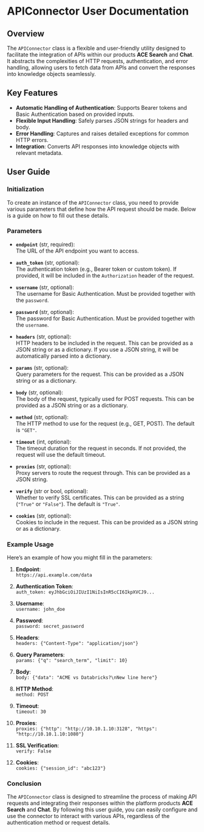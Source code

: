 # APIConnector User Documentation

## Overview

The `APIConnector` class is a flexible and user-friendly utility designed to facilitate the integration of APIs within our products **ACE Search** and **Chat**. It abstracts the complexities of HTTP requests, authentication, and error handling, allowing users to fetch data from APIs and convert the responses into knowledge objects seamlessly.

## Key Features

- **Automatic Handling of Authentication**: Supports Bearer tokens and Basic Authentication based on provided inputs.
- **Flexible Input Handling**: Safely parses JSON strings for headers and body.
- **Error Handling**: Captures and raises detailed exceptions for common HTTP errors.
- **Integration**: Converts API responses into knowledge objects with relevant metadata.

## User Guide

### Initialization

To create an instance of the `APIConnector` class, you need to provide various parameters that define how the API request should be made. Below is a guide on how to fill out these details.

### Parameters

- **`endpoint`** (str, required):  
  The URL of the API endpoint you want to access.

- **`auth_token`** (str, optional):  
  The authentication token (e.g., Bearer token or custom token). If provided, it will be included in the `Authorization` header of the request.

- **`username`** (str, optional):  
  The username for Basic Authentication. Must be provided together with the `password`.

- **`password`** (str, optional):  
  The password for Basic Authentication. Must be provided together with the `username`.

- **`headers`** (str, optional):  
  HTTP headers to be included in the request. This can be provided as a JSON string or as a dictionary. If you use a JSON string, it will be automatically parsed into a dictionary.

- **`params`** (str, optional):  
  Query parameters for the request. This can be provided as a JSON string or as a dictionary.

- **`body`** (str, optional):  
  The body of the request, typically used for POST requests. This can be provided as a JSON string or as a dictionary.

- **`method`** (str, optional):  
  The HTTP method to use for the request (e.g., GET, POST). The default is `"GET"`.

- **`timeout`** (int, optional):  
  The timeout duration for the request in seconds. If not provided, the request will use the default timeout.

- **`proxies`** (str, optional):  
  Proxy servers to route the request through. This can be provided as a JSON string.

- **`verify`** (str or bool, optional):  
  Whether to verify SSL certificates. This can be provided as a string (`"True"` or `"False"`). The default is `"True"`.

- **`cookies`** (str, optional):  
  Cookies to include in the request. This can be provided as a JSON string or as a dictionary.

### Example Usage

Here’s an example of how you might fill in the parameters:

1. **Endpoint**:  
   `https://api.example.com/data`

2. **Authentication Token**:  
   `auth_token: eyJhbGciOiJIUzI1NiIsInR5cCI6IkpXVCJ9...`

3. **Username**:  
   `username: john_doe`

4. **Password**:  
   `password: secret_password`

5. **Headers**:  
   `headers: {"Content-Type": "application/json"}`

6. **Query Parameters**:  
   `params: {"q": "search_term", "limit": 10}`

7. **Body**:  
   `body: {"data": "ACME vs Databricks?\nNew line here"}`

8. **HTTP Method**:  
   `method: POST`

9. **Timeout**:  
   `timeout: 30`

10. **Proxies**:  
    `proxies: {"http": "http://10.10.1.10:3128", "https": "http://10.10.1.10:1080"}`

11. **SSL Verification**:  
    `verify: False`

12. **Cookies**:  
    `cookies: {"session_id": "abc123"}`


### Conclusion

The `APIConnector` class is designed to streamline the process of making API requests and integrating their responses within the platform products **ACE Search** and **Chat**. By following this user guide, you can easily configure and use the connector to interact with various APIs, regardless of the authentication method or request details.
